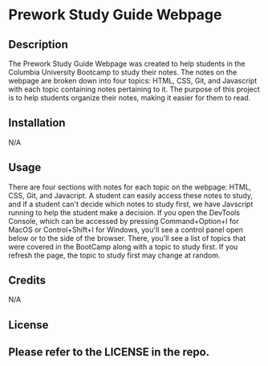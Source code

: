 # Prework Study Guide Webpage

## Description

The Prework Study Guide Webpage was created to help students in the Columbia University Bootcamp to study their notes. The notes on the webpage are broken down into four topics: HTML, CSS, Git, and Javascript with each topic containing notes pertaining to it. The purpose of this project is to help students organize their notes, making it easier for them to read.

## Installation

N/A

## Usage

There are four sections with notes for each topic on the webpage: HTML, CSS, Git, and Javacript. A student can easily access these notes to study, and if a student can't decide which notes to study first, we have Javscript running to help the student make a decision. If you open the DevTools Console, which can be accessed by pressing Command+Option+I for MacOS or Control+Shift+I for Windows, you'll see a control panel open below or to the side of the browser. There, you'll see a list of topics that were covered in the BootCamp along with a topic to study first. If you refresh the page, the topic to study first may change at random.

## Credits

N/A

## License

Please refer to the LICENSE in the repo.
---
